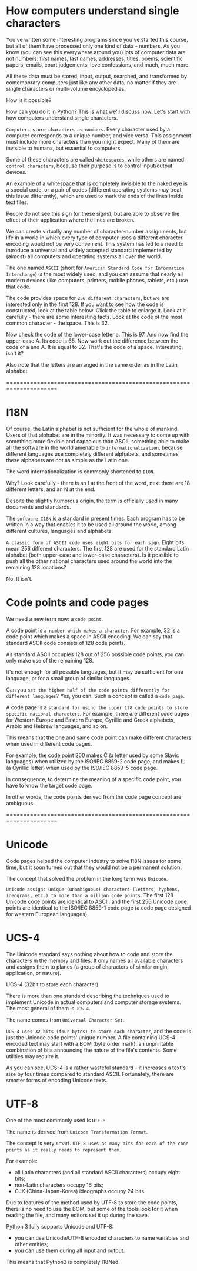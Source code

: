 # How computers understand single characters
You've written some interesting programs since you've started this course, but all of them have processed only one kind of data - numbers. As you know (you can see this everywhere around you) lots of computer data are not numbers: first names, last names, addresses, titles, poems, scientific papers, emails, court judgements, love confessions, and much, much more.

All these data must be stored, input, output, searched, and transformed by contemporary computers just like any other data, no matter if they are single characters or multi-volume encyclopedias.

How is it possible?

How can you do it in Python? This is what we'll discuss now. Let's start with how computers understand single characters.

`Computers store characters as numbers`. Every character used by a computer corresponds to a unique number, and vice versa. This assignment must include more characters than you might expect. Many of them are invisible to humans, but essential to computers.

Some of these characters are called `whitespaces`, while others are named `control characters`, because their purpose is to control input/output devices.

An example of a whitespace that is completely invisible to the naked eye is a special code, or a pair of codes (different operating systems may treat this issue differently), which are used to mark the ends of the lines inside text files.

People do not see this sign (or these signs), but are able to observe the effect of their application where the lines are broken.

We can create virtually any number of character-number assignments, but life in a world in which every type of computer uses a different character encoding would not be very convenient. This system has led to a need to introduce a universal and widely accepted standard implemented by (almost) all computers and operating systems all over the world.

The one named `ASCII` (short for `American Standard Code for Information Interchange`) is the most widely used, and you can assume that nearly all modern devices (like computers, printers, mobile phones, tablets, etc.) use that code.

The code provides space for `256 different characters`, but we are interested only in the first 128. If you want to see how the code is constructed, look at the table below. Click the table to enlarge it. Look at it carefully - there are some interesting facts. Look at the code of the most common character - the space. This is 32.

Now check the code of the lower-case letter a. This is 97. And now find the upper-case A. Its code is 65. Now work out the difference between the code of a and A. It is equal to 32. That's the code of a space. Interesting, isn't it?

Also note that the letters are arranged in the same order as in the Latin alphabet.

=====================================================================
# I18N
Of course, the Latin alphabet is not sufficient for the whole of mankind. Users of that alphabet are in the minority. It was necessary to come up with something more flexible and capacious than ASCII, something able to make all the software in the world amenable to `internationalization`, because different languages use completely different alphabets, and sometimes these alphabets are not as simple as the Latin one.

The word internationalization is commonly shortened to `I18N`.

Why? Look carefully - there is an I at the front of the word, next there are 18 different letters, and an N at the end.

Despite the slightly humorous origin, the term is officially used in many documents and standards.

The `software I18N` is a standard in present times. Each program has to be written in a way that enables it to be used all around the world, among different cultures, languages and alphabets.

`A classic form of ASCII code uses eight bits for each sign`. Eight bits mean 256 different characters. The first 128 are used for the standard Latin alphabet (both upper-case and lower-case characters). Is it possible to push all the other national characters used around the world into the remaining 128 locations?

No. It isn't.

# Code points and code pages
We need a new term now: a `code point`.

A code point is `a number which makes a character`. For example, 32 is a code point which makes a space in ASCII encoding. We can say that standard ASCII code consists of 128 code points.

As standard ASCII occupies 128 out of 256 possible code points, you can only make use of the remaining 128.

It's not enough for all possible languages, but it may be sufficient for one language, or for a small group of similar languages.

Can you `set the higher half of the code points differently for different languages`? Yes, you can. Such a concept is called a `code page`.

A code page is a `standard for using the upper 128 code points to store specific national characters`. For example, there are different code pages for Western Europe and Eastern Europe, Cyrillic and Greek alphabets, Arabic and Hebrew languages, and so on.

This means that the one and same code point can make different characters when used in different code pages.

For example, the code point 200 makes Č (a letter used by some Slavic languages) when utilized by the ISO/IEC 8859-2 code page, and makes Ш (a Cyrillic letter) when used by the ISO/IEC 8859-5 code page.

In consequence, to determine the meaning of a specific code point, you have to know the target code page.

In other words, the code points derived from the code page concept are ambiguous.

=====================================================================
# Unicode
Code pages helped the computer industry to solve I18N issues for some time, but it soon turned out that they would not be a permanent solution.

The concept that solved the problem in the long term was `Unicode`.

`Unicode assigns unique (unambiguous) characters (letters, hyphens, ideograms, etc.) to more than a million code points`. The first 128 Unicode code points are identical to ASCII, and the first 256 Unicode code points are identical to the ISO/IEC 8859-1 code page (a code page designed for western European languages).

# UCS-4
The Unicode standard says nothing about how to code and store the characters in the memory and files. It only names all available characters and assigns them to planes (a group of characters of similar origin, application, or nature).

UCS-4 (32bit to store each character)

There is more than one standard describing the techniques used to implement Unicode in actual computers and computer storage systems. The most general of them is `UCS-4`.

The name comes from `Universal Character Set`.

`UCS-4 uses 32 bits (four bytes) to store each character`, and the code is just the Unicode code points' unique number. A file containing UCS-4 encoded text may start with a BOM (byte order mark), an unprintable combination of bits announcing the nature of the file's contents. Some utilities may require it.

As you can see, UCS-4 is a rather wasteful standard - it increases a text's size by four times compared to standard ASCII. Fortunately, there are smarter forms of encoding Unicode texts.

# UTF-8
One of the most commonly used is `UTF-8`.

The name is derived from `Unicode Transformation Format`.

The concept is very smart. `UTF-8 uses as many bits for each of the code points as it really needs to represent them`.

For example:

  - all Latin characters (and all standard ASCII characters) occupy eight bits;
  - non-Latin characters occupy 16 bits;
  - CJK (China-Japan-Korea) ideographs occupy 24 bits.

Due to features of the method used by UTF-8 to store the code points, there is no need to use the BOM, but some of the tools look for it when reading the file, and many editors set it up during the save.

Python 3 fully supports Unicode and UTF-8:

  - you can use Unicode/UTF-8 encoded characters to name variables and other entities;
  - you can use them during all input and output.
  
This means that Python3 is completely I18Ned.
